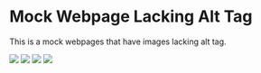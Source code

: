 # Mock Webpage Lacking Alt Tag

This is a mock webpages that have images lacking alt tag.

![](https://images.unsplash.com/photo-1514888286974-6c03e2ca1dba?ixlib=rb-1.2.1&ixid=eyJhcHBfaWQiOjEyMDd9&auto=format&fit=crop&w=1454&q=80)
![](https://images.unsplash.com/photo-1544568100-847a948585b9?ixlib=rb-1.2.1&ixid=eyJhcHBfaWQiOjEyMDd9&auto=format&fit=crop&w=1334&q=80)
![](https://images.unsplash.com/photo-1566454419290-57a64afe30ac?ixlib=rb-1.2.1&ixid=eyJhcHBfaWQiOjEyMDd9&auto=format&fit=crop&w=1000&q=80)
![](https://images.unsplash.com/photo-1532974297617-c0f05fe48bff?ixlib=rb-1.2.1&ixid=eyJhcHBfaWQiOjEyMDd9&auto=format&fit=crop&w=800&q=60)
